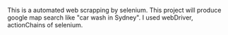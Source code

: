 This is a automated web scrapping by selenium.
This project will produce google map search like "car wash in Sydney".
I used webDriver, actionChains of selenium.
